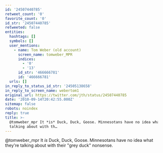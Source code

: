 ```yaml
---
id: '24507440785'
retweet_count: '0'
favorite_count: '0'
id_str: '24507440785'
retweeted: false
entities:
  hashtags: []
  symbols: []
  user_mentions:
    - name: Tom Weber (old account)
      screen_name: tomweber_MPR
      indices:
        - '0'
        - '13'
      id_str: '466666781'
      id: '466666781'
  urls: []
in_reply_to_status_id_str: '24505138658'
in_reply_to_screen_name: webertom1
original_url: https://twitter.com/jth/status/24507440785
date: '2010-09-14T20:42:55.000Z'
sitemap: false
robots: noindex
reply: true
title: >-
  @tomweber_mpr It *is* Duck, Duck, Goose. Minnesotans have no idea what they're
  talking about with th…
---
```


@tomweber_mpr It *is* Duck, Duck, Goose. Minnesotans have no idea what they're talking about with their "grey duck" nonsense.